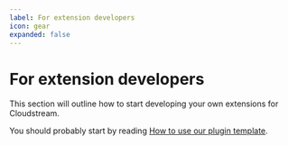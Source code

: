 ```yaml
---
label: For extension developers
icon: gear
expanded: false
---
```


# For extension developers
This section will outline how to start developing your own extensions for Cloudstream. 

You should probably start by reading [How to use our plugin template](../using-plugin-template.md).
